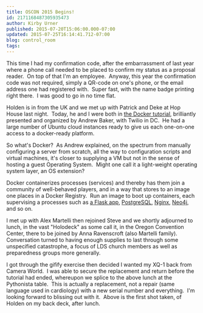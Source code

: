 ```yaml
---
title: OSCON 2015 Begins!
id: 2171168487305935473
author: Kirby Urner
published: 2015-07-20T15:06:00.000-07:00
updated: 2015-07-25T16:14:41.712-07:00
blog: control_room
tags: 
---
```


[](https://www.flickr.com/photos/kirbyurner/19874079611/in/dateposted-public/)

This time I had my confirmation code, after the embarrassment of last year where a phone call needed to be placed to confirm my status as a proposal reader.  On top of that I'm an employee.  Anyway, this year the confirmation code was not required, simply a QR-code on one's phone, or the email address one had registered with.  Super fast, with the name badge printing right there.  I was good to go in no time flat.

Holden is in from the UK and we met up with Patrick and Deke at Hop House last night.  Today, he and I were both in [the Docker tutorial](http://www.oscon.com/open-source-2015/public/schedule/detail/42203), brilliantly presented and organized by Andrew Baker, with Twilio in DC.  He had a large number of Ubuntu cloud instances ready to give us each one-on-one access to a docker-ready platform.

So what's Docker?  As Andrew explained, on the spectrum from manually configuring a server from scratch, all the way to configuration scripts and virtual machines, it's closer to supplying a VM but not in the sense of hosting a guest Operating System.  Might one call it a light-weight operating system layer, an OS extension?

Docker containerizes processes (services) and thereby has them join a community of well-behaved players, and in a way that stores to an image one places in a Docker Registry.  Run an image to boot up containers, each supervising a processes such as [a Flask app](https://realpython.com/blog/python/dockerizing-flask-with-compose-and-machine-from-localhost-to-the-cloud/), [PostgreSQL](https://docs.docker.com/examples/postgresql_service/), [Nginx](https://blog.docker.com/2015/04/tips-for-deploying-nginx-official-image-with-docker/), [Neo4j](http://neo4j.com/developer/docker/), and so on.

I met up with Alex Martelli then rejoined Steve and we shortly adjourned to lunch, in the vast "Holodeck" as some call it, in the Oregon Convention Center, there to be joined by Anna Ravenscroft (also Martelli family).  Conversation turned to having enough supplies to last through some unspecified catastrophe, a focus of LDS church members as well as preparedness groups more generally.

I got through the gifify exercise then decided I wanted my XQ-1 back from Camera World.  I was able to secure the replacement and return before the tutorial had ended, whereupon we splice to the above lunch at the Pythonista table.  This is actually a replacement, not a repair (same language used in cardiology) with a new serial number and everything.  I'm looking forward to blissing out with it.  Above is the first shot taken, of Holden on my back deck, after lunch.

[](https://www.flickr.com/photos/kirbyurner/19819510228/in/dateposted-public/)